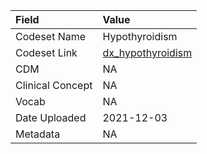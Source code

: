 |Field            |Value             |
|:----------------|:-----------------|
|Codeset Name     |Hypothyroidism    |
|Codeset Link     |[dx_hypothyroidism](https://github.com/PEDSnet/Variable-Dictionary/blob/main/condition/dx_hypothyroidism.csv)|
|CDM              |NA                |
|Clinical Concept |NA                |
|Vocab            |NA                |
|Date Uploaded    |2021-12-03        |
|Metadata         |NA                |
